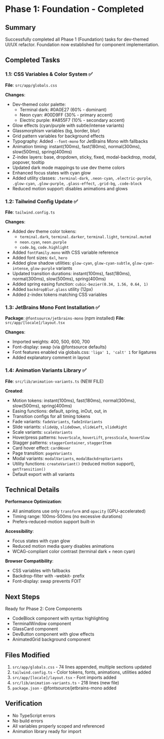 # Phase 1: Foundation - Completed

## Summary
Successfully completed all Phase 1 (Foundation) tasks for dev-themed UI/UX refactor. Foundation now established for component implementation.

## Completed Tasks

### 1.1: CSS Variables & Color System ✅
**File**: `src/app/globals.css`

**Changes**:
- Dev-themed color palette:
  - Terminal dark: #0A0E27 (60% - dominant)
  - Neon cyan: #00D9FF (30% - primary accent)
  - Electric purple: #A855F7 (10% - secondary accent)
- Glow effects (cyan/purple with subtle/intense variants)
- Glassmorphism variables (bg, border, blur)
- Grid pattern variables for background effects
- Typography: Added `--font-mono` for JetBrains Mono with fallbacks
- Animation timing: instant(100ms), fast(180ms), normal(300ms), slow(500ms), spring(400ms)
- Z-index layers: base, dropdown, sticky, fixed, modal-backdrop, modal, popover, tooltip
- Updated dark mode mappings to use dev theme colors
- Enhanced focus states with cyan glow
- Added utility classes: `.terminal-dark`, `.neon-cyan`, `.electric-purple`, `.glow-cyan`, `.glow-purple`, `.glass-effect`, `.grid-bg`, `.code-block`
- Reduced motion support: disables animations and glows

### 1.2: Tailwind Config Update ✅
**File**: `tailwind.config.ts`

**Changes**:
- Added dev theme color tokens:
  - `terminal.dark`, `terminal.darker`, `terminal.light`, `terminal.muted`
  - `neon.cyan`, `neon.purple`
  - `code.bg`, `code.highlight`
- Added `fontFamily.mono` with CSS variable reference
- Added font sizes: `6xl`, `hero`
- Added glow shadow utilities: `glow-cyan`, `glow-cyan-subtle`, `glow-cyan-intense`, `glow-purple` variants
- Updated transition durations: instant(100ms), fast(180ms), normal(300ms), slow(500ms), spring(400ms)
- Added spring easing function: `cubic-bezier(0.34, 1.56, 0.64, 1)`
- Added `backdropBlur.glass` utility (12px)
- Added z-index tokens matching CSS variables

### 1.3: JetBrains Mono Font Installation ✅
**Package**: `@fontsource/jetbrains-mono` (npm installed)
**File**: `src/app/[locale]/layout.tsx`

**Changes**:
- Imported weights: 400, 500, 600, 700
- Font-display: swap (via @fontsource defaults)
- Font features enabled via globals.css: `'liga' 1, 'calt' 1` for ligatures
- Added explanatory comment in layout

### 1.4: Animation Variants Library ✅
**File**: `src/lib/animation-variants.ts` (NEW FILE)

**Created**:
- Motion tokens: instant(100ms), fast(180ms), normal(300ms), slow(500ms), spring(400ms)
- Easing functions: default, spring, inOut, out, in
- Transition configs for all timing tokens
- Fade variants: `fadeVariants`, `fadeInVariants`
- Slide variants: `slideUp`, `slideDown`, `slideLeft`, `slideRight`
- Scale variants: `scaleVariants`
- Hover/press patterns: `hoverScale`, `hoverLift`, `pressScale`, `hoverGlow`
- Stagger patterns: `staggerContainer`, `staggerItem`
- Card hover effect: `cardHover`
- Page transition: `pageVariants`
- Modal variants: `modalVariants`, `modalBackdropVariants`
- Utility functions: `createVariant()` (reduced motion support), `getTransition()`
- Default export with all variants

## Technical Details

**Performance Optimization**:
- All animations use only `transform` and `opacity` (GPU-accelerated)
- Timing range: 100ms-500ms (no excessive durations)
- Prefers-reduced-motion support built-in

**Accessibility**:
- Focus states with cyan glow
- Reduced motion media query disables animations
- WCAG-compliant color contrast (terminal dark + neon cyan)

**Browser Compatibility**:
- CSS variables with fallbacks
- Backdrop-filter with -webkit- prefix
- Font-display: swap prevents FOIT

## Next Steps
Ready for Phase 2: Core Components
- CodeBlock component with syntax highlighting
- TerminalWindow component
- GlassCard component
- DevButton component with glow effects
- AnimatedGrid background component

## Files Modified
1. `src/app/globals.css` - 74 lines appended, multiple sections updated
2. `tailwind.config.ts` - Color tokens, fonts, animations, utilities added
3. `src/app/[locale]/layout.tsx` - Font imports added
4. `src/lib/animation-variants.ts` - 218 lines (new file)
5. `package.json` - @fontsource/jetbrains-mono added

## Verification
- No TypeScript errors
- No build errors
- All variables properly scoped and referenced
- Animation library ready for import
